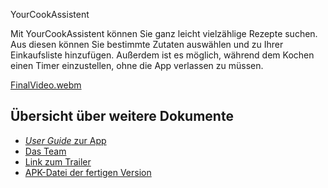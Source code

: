 YourCookAssistent

Mit YourCookAssistent können Sie ganz leicht vielzählige Rezepte suchen. Aus diesen können Sie bestimmte Zutaten auswählen und zu Ihrer Einkaufsliste hinzufügen. Außerdem ist es möglich, während dem Kochen einen Timer einzustellen, ohne die App verlassen zu müssen.

[FinalVideo.webm](https://user-images.githubusercontent.com/86496447/194656226-1547f940-914a-4528-86d2-4c6165b3f357.webm)

## Übersicht über weitere Dokumente

- [_User Guide_ zur App](App.md)
- [Das Team](Team.md)
- [Link zum Trailer](https://youtu.be/o_O8NLgfDqY)
- [APK-Datei der fertigen Version]()
